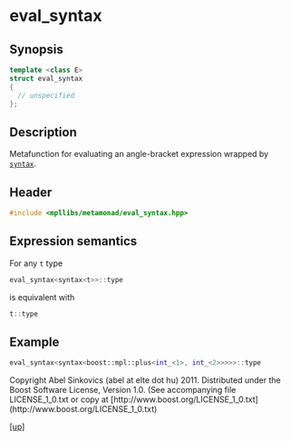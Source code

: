 # eval_syntax

## Synopsis

```cpp
template <class E>
struct eval_syntax
{
  // unspecified
};
```

## Description

Metafunction for evaluating an angle-bracket expression wrapped by
[`syntax`](syntax.html).

## Header

```cpp
#include <mpllibs/metamonad/eval_syntax.hpp>
```

## Expression semantics

For any `t` type

```cpp
eval_syntax<syntax<t>>::type
```

is equivalent with

```cpp
t::type
```

## Example

```cpp
eval_syntax<syntax<boost::mpl::plus<int_<1>, int_<2>>>>>::type
```

<p class="copyright">
Copyright Abel Sinkovics (abel at elte dot hu) 2011.
Distributed under the Boost Software License, Version 1.0.
(See accompanying file LICENSE_1_0.txt or copy at
[http://www.boost.org/LICENSE_1_0.txt](http://www.boost.org/LICENSE_1_0.txt)
</p>

[[up]](reference.html)



